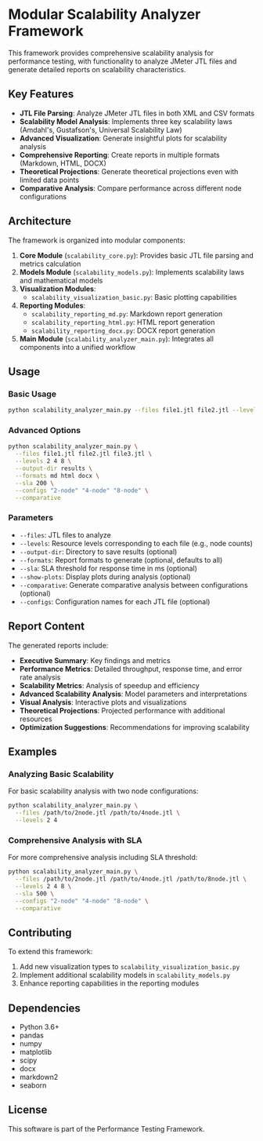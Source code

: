 # Modular Scalability Analyzer Framework

This framework provides comprehensive scalability analysis for performance testing, with functionality to analyze JMeter JTL files and generate detailed reports on scalability characteristics.

## Key Features

- **JTL File Parsing**: Analyze JMeter JTL files in both XML and CSV formats
- **Scalability Model Analysis**: Implements three key scalability laws (Amdahl's, Gustafson's, Universal Scalability Law)
- **Advanced Visualization**: Generate insightful plots for scalability analysis
- **Comprehensive Reporting**: Create reports in multiple formats (Markdown, HTML, DOCX)
- **Theoretical Projections**: Generate theoretical projections even with limited data points
- **Comparative Analysis**: Compare performance across different node configurations

## Architecture

The framework is organized into modular components:

1. **Core Module** (`scalability_core.py`): Provides basic JTL file parsing and metrics calculation
2. **Models Module** (`scalability_models.py`): Implements scalability laws and mathematical models
3. **Visualization Modules**:
   - `scalability_visualization_basic.py`: Basic plotting capabilities
4. **Reporting Modules**:
   - `scalability_reporting_md.py`: Markdown report generation
   - `scalability_reporting_html.py`: HTML report generation
   - `scalability_reporting_docx.py`: DOCX report generation
5. **Main Module** (`scalability_analyzer_main.py`): Integrates all components into a unified workflow

## Usage

### Basic Usage

```bash
python scalability_analyzer_main.py --files file1.jtl file2.jtl --levels 2 4 --output-dir results
```

### Advanced Options

```bash
python scalability_analyzer_main.py \
  --files file1.jtl file2.jtl file3.jtl \
  --levels 2 4 8 \
  --output-dir results \
  --formats md html docx \
  --sla 200 \
  --configs "2-node" "4-node" "8-node" \
  --comparative
```

### Parameters

- `--files`: JTL files to analyze
- `--levels`: Resource levels corresponding to each file (e.g., node counts)
- `--output-dir`: Directory to save results (optional)
- `--formats`: Report formats to generate (optional, defaults to all)
- `--sla`: SLA threshold for response time in ms (optional)
- `--show-plots`: Display plots during analysis (optional)
- `--comparative`: Generate comparative analysis between configurations (optional)
- `--configs`: Configuration names for each JTL file (optional)

## Report Content

The generated reports include:

- **Executive Summary**: Key findings and metrics
- **Performance Metrics**: Detailed throughput, response time, and error rate analysis
- **Scalability Metrics**: Analysis of speedup and efficiency
- **Advanced Scalability Analysis**: Model parameters and interpretations
- **Visual Analysis**: Interactive plots and visualizations
- **Theoretical Projections**: Projected performance with additional resources
- **Optimization Suggestions**: Recommendations for improving scalability

## Examples

### Analyzing Basic Scalability

For basic scalability analysis with two node configurations:

```bash
python scalability_analyzer_main.py \
  --files /path/to/2node.jtl /path/to/4node.jtl \
  --levels 2 4
```

### Comprehensive Analysis with SLA

For more comprehensive analysis including SLA threshold:

```bash
python scalability_analyzer_main.py \
  --files /path/to/2node.jtl /path/to/4node.jtl /path/to/8node.jtl \
  --levels 2 4 8 \
  --sla 500 \
  --configs "2-node" "4-node" "8-node" \
  --comparative
```

## Contributing

To extend this framework:

1. Add new visualization types to `scalability_visualization_basic.py`
2. Implement additional scalability models in `scalability_models.py`
3. Enhance reporting capabilities in the reporting modules

## Dependencies

- Python 3.6+
- pandas
- numpy
- matplotlib
- scipy
- docx
- markdown2
- seaborn

## License

This software is part of the Performance Testing Framework.
